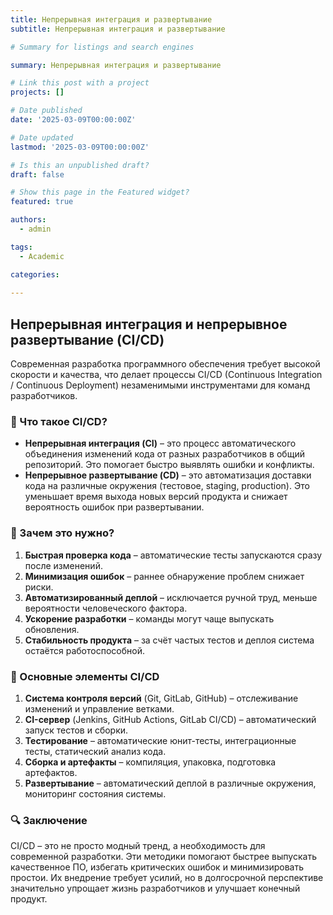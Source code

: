 ```yaml
---
title: Непрерывная интеграция и развертывание
subtitle: Непрерывная интеграция и развертывание

# Summary for listings and search engines

summary: Непрерывная интеграция и развертывание

# Link this post with a project
projects: []

# Date published
date: '2025-03-09T00:00:00Z'

# Date updated
lastmod: '2025-03-09T00:00:00Z'

# Is this an unpublished draft?
draft: false

# Show this page in the Featured widget?
featured: true

authors:
  - admin

tags:
  - Academic

categories:
  
---
```

## Непрерывная интеграция и непрерывное развертывание (CI/CD)

Современная разработка программного обеспечения требует высокой скорости и качества, что делает процессы CI/CD (Continuous Integration / Continuous Deployment) незаменимыми инструментами для команд разработчиков.  

### 📌 Что такое CI/CD?  

- **Непрерывная интеграция (CI)** – это процесс автоматического объединения изменений кода от разных разработчиков в общий репозиторий. Это помогает быстро выявлять ошибки и конфликты.  
- **Непрерывное развертывание (CD)** – это автоматизация доставки кода на различные окружения (тестовое, staging, production). Это уменьшает время выхода новых версий продукта и снижает вероятность ошибок при развертывании.  

### 🚀 Зачем это нужно?  

1. **Быстрая проверка кода** – автоматические тесты запускаются сразу после изменений.  
2. **Минимизация ошибок** – раннее обнаружение проблем снижает риски.  
3. **Автоматизированный деплой** – исключается ручной труд, меньше вероятности человеческого фактора.  
4. **Ускорение разработки** – команды могут чаще выпускать обновления.  
5. **Стабильность продукта** – за счёт частых тестов и деплоя система остаётся работоспособной.  

### 🔧 Основные элементы CI/CD  

1. **Система контроля версий** (Git, GitLab, GitHub) – отслеживание изменений и управление ветками.  
2. **CI-сервер** (Jenkins, GitHub Actions, GitLab CI/CD) – автоматический запуск тестов и сборки.  
3. **Тестирование** – автоматические юнит-тесты, интеграционные тесты, статический анализ кода.  
4. **Сборка и артефакты** – компиляция, упаковка, подготовка артефактов.  
5. **Развертывание** – автоматический деплой в различные окружения, мониторинг состояния системы.  

### 🔍 Заключение  

CI/CD – это не просто модный тренд, а необходимость для современной разработки. Эти методики помогают быстрее выпускать качественное ПО, избегать критических ошибок и минимизировать простои. Их внедрение требует усилий, но в долгосрочной перспективе значительно упрощает жизнь разработчиков и улучшает конечный продукт.  
